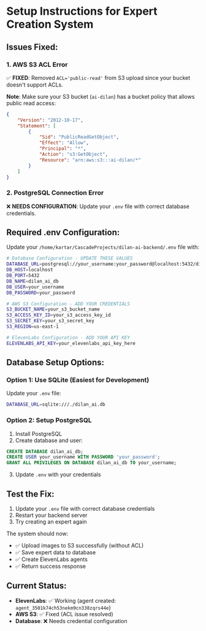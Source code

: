 # Setup Instructions for Expert Creation System

## Issues Fixed:

### 1. AWS S3 ACL Error
✅ **FIXED**: Removed `ACL='public-read'` from S3 upload since your bucket doesn't support ACLs.

**Note**: Make sure your S3 bucket (`ai-dilan`) has a bucket policy that allows public read access:

```json
{
    "Version": "2012-10-17",
    "Statement": [
        {
            "Sid": "PublicReadGetObject",
            "Effect": "Allow",
            "Principal": "*",
            "Action": "s3:GetObject",
            "Resource": "arn:aws:s3:::ai-dilan/*"
        }
    ]
}
```

### 2. PostgreSQL Connection Error
❌ **NEEDS CONFIGURATION**: Update your `.env` file with correct database credentials.

## Required .env Configuration:

Update your `/home/kartar/CascadeProjects/dilan-ai-backend/.env` file with:

```bash
# Database Configuration - UPDATE THESE VALUES
DATABASE_URL=postgresql://your_username:your_password@localhost:5432/dilan_ai_db
DB_HOST=localhost
DB_PORT=5432
DB_NAME=dilan_ai_db
DB_USER=your_username
DB_PASSWORD=your_password

# AWS S3 Configuration - ADD YOUR CREDENTIALS
S3_BUCKET_NAME=your_s3_bucket_name
S3_ACCESS_KEY_ID=your_s3_access_key_id
S3_SECRET_KEY=your_s3_secret_key
S3_REGION=us-east-1

# ElevenLabs Configuration - ADD YOUR API KEY
ELEVENLABS_API_KEY=your_elevenlabs_api_key_here
```

## Database Setup Options:

### Option 1: Use SQLite (Easiest for Development)
Update your `.env` file:
```bash
DATABASE_URL=sqlite:///./dilan_ai.db
```

### Option 2: Setup PostgreSQL
1. Install PostgreSQL
2. Create database and user:
```sql
CREATE DATABASE dilan_ai_db;
CREATE USER your_username WITH PASSWORD 'your_password';
GRANT ALL PRIVILEGES ON DATABASE dilan_ai_db TO your_username;
```
3. Update `.env` with your credentials

## Test the Fix:

1. Update your `.env` file with correct database credentials
2. Restart your backend server
3. Try creating an expert again

The system should now:
- ✅ Upload images to S3 successfully (without ACL)
- ✅ Save expert data to database
- ✅ Create ElevenLabs agents
- ✅ Return success response

## Current Status:
- **ElevenLabs**: ✅ Working (agent created: `agent_3501k74ch53nekm9cn338zqrs44e`)
- **AWS S3**: ✅ Fixed (ACL issue resolved)
- **Database**: ❌ Needs credential configuration
